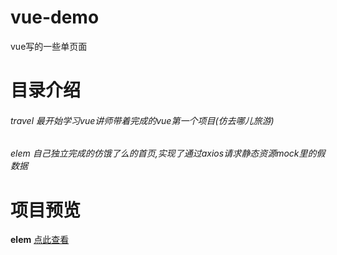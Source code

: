 # vue-demo
vue写的一些单页面

# 目录介绍
###### travel   	最开始学习vue讲师带着完成的vue第一个项目(仿去哪儿旅游)
###### elem		自己独立完成的仿饿了么的首页,实现了通过axios请求静态资源mock里的假数据

# 项目预览
**elem**     [点此查看](https://xue-shuai.github.io/vue-demo/elem/dist/)
